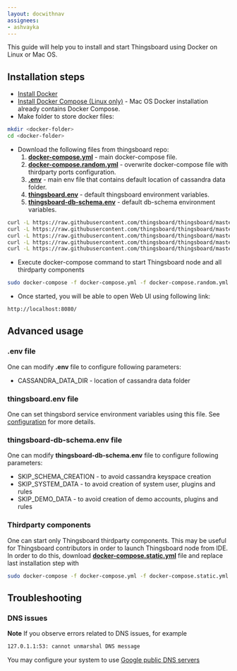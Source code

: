 ```yaml
---
layout: docwithnav
assignees:
- ashvayka
---
```



This guide will help you to install and start Thingsboard using Docker on Linux or Mac OS.


## Installation steps

- [Install Docker](https://docs.docker.com/engine/installation/)
- [Install Docker Compose (Linux only)](https://docs.docker.com/compose/install/) - Mac OS Docker installation already contains Docker Compose. 
- Make folder to store docker files:

```bash
mkdir <docker-folder>
cd <docker-folder>
```

- Download the following files from thingsboard repo:
    1. **[docker-compose.yml](https://raw.githubusercontent.com/thingsboard/thingsboard/master/docker/docker-compose.yml)** - main docker-compose file.
    1. **[docker-compose.random.yml](https://raw.githubusercontent.com/thingsboard/thingsboard/master/docker/docker-compose.random.yml)** - overwrite docker-compose file with thirdparty ports configuration.
    1. **[.env](https://raw.githubusercontent.com/thingsboard/thingsboard/master/docker/.env)** - main env file that contains default location of cassandra data folder.
    1. **[thingsboard.env](https://raw.githubusercontent.com/thingsboard/thingsboard/master/docker/thingsboard.env)** - default thingsboard environment variables.
    1. **[thingsboard-db-schema.env](https://raw.githubusercontent.com/thingsboard/thingsboard/master/docker/thingsboard-db-schema.env)** - default db-schema environment variables.
      
```bash
curl -L https://raw.githubusercontent.com/thingsboard/thingsboard/master/docker/docker-compose.yml > docker-compose.yml
curl -L https://raw.githubusercontent.com/thingsboard/thingsboard/master/docker/docker-compose.random.yml > docker-compose.random.yml
curl -L https://raw.githubusercontent.com/thingsboard/thingsboard/master/docker/.env > .env
curl -L https://raw.githubusercontent.com/thingsboard/thingsboard/master/docker/thingsboard.env > thingsboard.env
curl -L https://raw.githubusercontent.com/thingsboard/thingsboard/master/docker/thingsboard-db-schema.env > thingsboard-db-schema.env
```
      
- Execute docker-compose command to start Thingsboard node and all thirdparty components 

```bash
sudo docker-compose -f docker-compose.yml -f docker-compose.random.yml up -d
```
   
- Once started, you will be able to open Web UI using following link:
   
```bash
http://localhost:8080/
```

## Advanced usage

### .env file

One can modify **.env** file to configure following parameters:

 - CASSANDRA_DATA_DIR - location of cassandra data folder

### thingsboard.env file

One can set thingsbord service environment variables using this file. See [configuration](/docs/user-guide/install/config/#thingsboardyml) for more details.

### thingsboard-db-schema.env file

One can modify **thingsboard-db-schema.env** file to configure following parameters:

 - SKIP_SCHEMA_CREATION - to avoid cassandra keyspace creation
 - SKIP_SYSTEM_DATA - to avoid creation of system user, plugins and rules
 - SKIP_DEMO_DATA - to avoid creation of demo accounts, plugins and rules
 
### Thirdparty components
 
One can start only Thingsboard thirdparty components. This may be useful for Thingsboard contributors in order to launch Thingsboard node from IDE.
In order to do this, download **[docker-compose.static.yml](https://raw.githubusercontent.com/thingsboard/thingsboard/master/docker/docker-compose.static.yml)** file and replace last installation step with

```bash
sudo docker-compose -f docker-compose.yml -f docker-compose.static.yml up -d
```

## Troubleshooting

### DNS issues

**Note** If you observe errors related to DNS issues, for example

```bash
127.0.1.1:53: cannot unmarshal DNS message
```

You may configure your system to use [Google public DNS servers](https://developers.google.com/speed/public-dns/)

